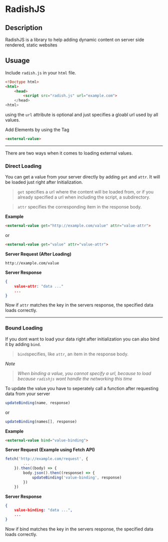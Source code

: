 # RadishJS

## Description

RadishJS is a library to help adding dynamic content on server side rendered, static websites

## Usuage

Include `radish.js` in your `html` file.

```html
<!Doctype html>
<html>
    <head>
        <script src="radish.js" url="example.com">
    </head>
<html>
```

using the `url` attribute is optional and just specifies a gloabl url used by all values.

Add Elements by using the Tag
```html
<external-value>
```

<hr>

There are two ways when it comes to loading external values.

### Direct Loading

You can get a value from your server directly by adding `get` and `attr`.
It will be loaded just right after Initialization.

> `get` specifies a url where the content will be loaded from, or if you already specified a url when including the script, a subdirectory.

> `attr` specifies the corresponding item in the response body.

**Example**

```html
<external-value get="http://example.com/value" attr="value-attr">
````
or
```html
<external-value get="value" attr="value-attr">
````

**Server Request (After Loading)**
```url
http://example.com/value
```

**Server Response**
```json
{
    value-attr: "data ..."
    ...
}
```

Now if `attr` matches the key in the servers response, the specified data loads correctly.

<hr>

### Bound Loading

If you dont want to load your data right after initialization you can also bind it by adding `bind`.

> `bind`specifies, like `attr`, an item in the response body.

*Note*
> *When binding a value, you cannot specify a url, because to load because `radishjs` wont handle the networking this time*

To update the value you have to seperately call a function after requesting data from your server

```js
updateBinding(name, response)
```

or

```js
updateBinding(names[], response)
```

**Example**
```html
<external-value bind="value-binding">
```

**Server Request (Example using Fetch API)**
```js
fetch('http://example.com/request', {
        ...
    }).then((body) => {
        body.json().then((response) => {
            updateBinding('value-binding', response)
        })
    })
```

**Server Response**
```json
{
    value-binding: "data ...",
    ...
}
```

Now if bind matches the key in the servers response, the specified data loads correctly.